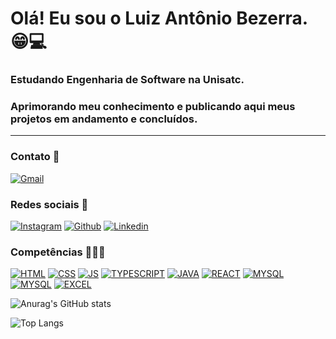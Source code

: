
# Olá! Eu sou o Luiz Antônio Bezerra. 😁💻

### Estudando Engenharia de Software na Unisatc.
### Aprimorando meu conhecimento e publicando aqui meus projetos em andamento e concluídos.
****

### Contato 📩
[![Gmail](https://img.shields.io/badge/Gmail-D14836?style=for-the-badge&logo=gmail&logoColor=white
)](https://mail.google.com/mail/u/0/#inbox?compose=DmwnWrRnXvcTBmlVkkZjbjbVLHPmBFNghbRncQKCNHdtLmKPvwMtsSvFpDNbpmDTJsGgfsrsDKJb)

### Redes sociais 🛜

[![Instagram](https://img.shields.io/badge/Instagram-E4405F?style=for-the-badge&logo=instagram&logoColor=white
)](https://www.instagram.com/_bezerraluiz/) [![Github](https://img.shields.io/badge/GitHub-100000?style=for-the-badge&logo=github&logoColor=white
)](https://github.com/BezerraLuiz) [![Linkedin](https://img.shields.io/badge/LinkedIn-0077B5?style=for-the-badge&logo=linkedin&logoColor=white
)](https://www.linkedin.com/in/luiz-apc-bezerra/)

### Competências 👨🏻‍💻
[![HTML](https://img.shields.io/badge/HTML5-E34F26?style=for-the-badge&logo=html5&logoColor=white
)]() [![CSS](https://img.shields.io/badge/CSS3-1572B6?style=for-the-badge&logo=css3&logoColor=white
)]() [![JS](https://img.shields.io/badge/JavaScript-323330?style=for-the-badge&logo=javascript&logoColor=F7DF1E
)]() [![TYPESCRIPT](https://img.shields.io/badge/TypeScript-007ACC?style=for-the-badge&logo=typescript&logoColor=white
)]() [![JAVA](https://img.shields.io/badge/Java-ED8B00?style=for-the-badge&logo=openjdk&logoColor=white
)]() [![REACT](https://img.shields.io/badge/React-20232A?style=for-the-badge&logo=react&logoColor=61DAFB
)]() [![MYSQL](https://img.shields.io/badge/MySQL-00000F?style=for-the-badge&logo=mysql&logoColor=white
)]() [![MYSQL](https://img.shields.io/badge/PostgreSQL-316192?style=for-the-badge&logo=postgresql&logoColor=white
)]() [![EXCEL](https://img.shields.io/badge/Microsoft_Excel-217346?style=for-the-badge&logo=microsoft-excel&logoColor=white
)]()


![Anurag's GitHub stats](https://github-readme-stats.vercel.app/api?username=BezerraLuiz&show_icons=true&theme=blue)

![Top Langs](https://github-readme-stats.vercel.app/api/top-langs/?username=BezerraLuiz&layout=compact)

